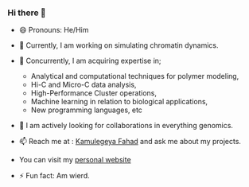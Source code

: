 ### Hi there 👋

- 😄 Pronouns: He/Him

- 🔭 Currently, I am working on simulating chromatin dynamics.

- 🌱 Concurrently, I am acquiring expertise in;
     - Analytical and computational techniques for polymer modeling,
     - Hi-C and Micro-C data analysis,
     - High-Performance Cluster operations,
     - Machine learning in relation to biological applications,
     - New programming languages,
 etc 


- 🤔 I am actively looking for collaborations in everything genomics.

- 📫 Reach me at : [Kamulegeya Fahad](https://www.linkedin.com/in/kamulegeya-fahad-a872b514a) and ask me about my projects.

- You can visit my [personal website](https://kamulegeya-fahad.github.io) 

- ⚡ Fun fact: Am wierd.
